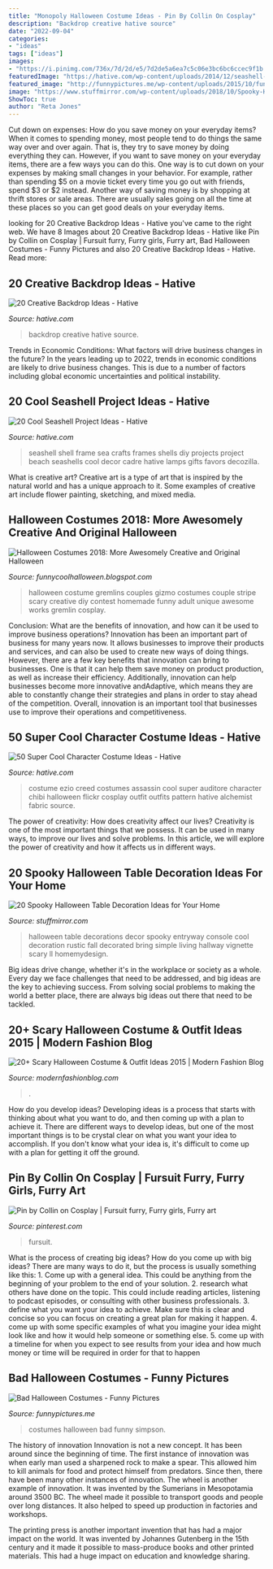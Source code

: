 ```yaml
---
title: "Monopoly Halloween Costume Ideas - Pin By Collin On Cosplay"
description: "Backdrop creative hative source"
date: "2022-09-04"
categories:
- "ideas"
tags: ["ideas"]
images:
- "https://i.pinimg.com/736x/7d/2d/e5/7d2de5a6ea7c5c06e3bc6bc6ccec9f1b.jpg"
featuredImage: "https://hative.com/wp-content/uploads/2014/12/seashell-project-ideas/11-sea-shell-photo-frame.jpg"
featured_image: "http://funnypictures.me/wp-content/uploads/2015/10/funny-pictures-bad-halloween-costumes-SHomer-Simpson.jpg"
image: "https://www.stuffmirror.com/wp-content/uploads/2018/10/Spooky-Halloween-Table-Decorations14.jpg"
ShowToc: true
author: "Reta Jones"
---
```



Cut down on expenses: How do you save money on your everyday items?
When it comes to spending money, most people tend to do things the same way over and over again. That is, they try to save money by doing everything they can. However, if you want to save money on your everyday items, there are a few ways you can do this. One way is to cut down on your expenses by making small changes in your behavior. For example, rather than spending $5 on a movie ticket every time you go out with friends, spend $3 or $2 instead. Another way of saving money is by shopping at thrift stores or sale areas. There are usually sales going on all the time at these places so you can get good deals on your everyday items.

	

		
looking for 20 Creative Backdrop Ideas - Hative you've came to the right web. We have 8 Images about 20 Creative Backdrop Ideas - Hative like Pin by Collin on Cosplay | Fursuit furry, Furry girls, Furry art, Bad Halloween Costumes - Funny Pictures and also 20 Creative Backdrop Ideas - Hative. Read more:
		
    
## 20 Creative Backdrop Ideas - Hative

<img loading=lazy src="https://hative.com/wp-content/uploads/2014/12/backdrop-ideas/15-creative-backdrop-ideas.jpg" onerror="this.onerror=null;this.src='https://tse4.mm.bing.net/th?id=OIP.jwmRt-z7T6XjPxgeV9cKIgHaLH&amp;pid=15.1';" alt="20 Creative Backdrop Ideas - Hative">

_Source: hative.com_

>backdrop creative hative source. 

	

Trends in Economic Conditions: What factors will drive business changes in the future?
In the years leading up to 2022, trends in economic conditions are likely to drive business changes. This is due to a number of factors including global economic uncertainties and political instability.

    
## 20 Cool Seashell Project Ideas - Hative

<img loading=lazy src="https://hative.com/wp-content/uploads/2014/12/seashell-project-ideas/11-sea-shell-photo-frame.jpg" onerror="this.onerror=null;this.src='https://tse4.mm.bing.net/th?id=OIP.zg4oFNNHPHchdF10OVI2mQHaJ4&amp;pid=15.1';" alt="20 Cool Seashell Project Ideas - Hative">

_Source: hative.com_

>seashell shell frame sea crafts frames shells diy projects project beach seashells cool decor cadre hative lamps gifts favors decozilla. 

	

What is creative art?
Creative art is a type of art that is inspired by the natural world and has a unique approach to it. Some examples of creative art include flower painting, sketching, and mixed media.

    
## Halloween Costumes 2018: More Awesomely Creative And Original Halloween

<img loading=lazy src="http://2.bp.blogspot.com/-2UN1PIhB_6g/Ui3RzaAOI-I/AAAAAAAAHWE/-yFX_5yAjDg/s1600/gremlins_gizmo_and_stripe.jpg" onerror="this.onerror=null;this.src='https://tse2.mm.bing.net/th?id=OIP.NNFWqEdR7qDVMgfEXOB6LQHaLw&amp;pid=15.1';" alt="Halloween Costumes 2018: More Awesomely Creative and Original Halloween">

_Source: funnycoolhalloween.blogspot.com_

>halloween costume gremlins couples gizmo costumes couple stripe scary creative diy contest homemade funny adult unique awesome works gremlin cosplay. 

	

Conclusion: What are the benefits of innovation, and how can it be used to improve business operations?
Innovation has been an important part of business for many years now. It allows businesses to improve their products and services, and can also be used to create new ways of doing things. However, there are a few key benefits that innovation can bring to businesses. One is that it can help them save money on product production, as well as increase their efficiency. Additionally, innovation can help businesses become more innovative andAdaptive, which means they are able to constantly change their strategies and plans in order to stay ahead of the competition. Overall, innovation is an important tool that businesses use to improve their operations and competitiveness.

    
## 50 Super Cool Character Costume Ideas - Hative

<img loading=lazy src="https://hative.com/wp-content/uploads/2014/10/super-cool-costume-ideas/34-ezio-costume.jpg" onerror="this.onerror=null;this.src='https://tse4.mm.bing.net/th?id=OIP.1Ed13lbWFTyNVvBZ5fBPyAHaJ4&amp;pid=15.1';" alt="50 Super Cool Character Costume Ideas - Hative">

_Source: hative.com_

>costume ezio creed costumes assassin cool super auditore character chibi halloween flickr cosplay outfit outfits pattern hative alchemist fabric source. 

	

The power of creativity: How does creativity affect our lives?
Creativity is one of the most important things that we possess. It can be used in many ways, to improve our lives and solve problems. In this article, we will explore the power of creativity and how it affects us in different ways.

    
## 20 Spooky Halloween Table Decoration Ideas For Your Home

<img loading=lazy src="https://www.stuffmirror.com/wp-content/uploads/2018/10/Spooky-Halloween-Table-Decorations14.jpg" onerror="this.onerror=null;this.src='https://tse1.mm.bing.net/th?id=OIP.r0GEUrdluyVBlN1eR5mCnwHaLH&amp;pid=15.1';" alt="20 Spooky Halloween Table Decoration Ideas for Your Home">

_Source: stuffmirror.com_

>halloween table decorations decor spooky entryway console cool decoration rustic fall decorated bring simple living hallway vignette scary ll homemydesign. 

	

Big ideas drive change, whether it's in the workplace or society as a whole. Every day we face challenges that need to be addressed, and big ideas are the key to achieving success. From solving social problems to making the world a better place, there are always big ideas out there that need to be tackled.

    
## 20+ Scary Halloween Costume &amp; Outfit Ideas 2015 | Modern Fashion Blog

<img loading=lazy src="https://modernfashionblog.com/wp-content/uploads/2015/08/20-Scary-Halloween-Costume-Outfit-Ideas-2015-20.jpg" onerror="this.onerror=null;this.src='https://tse1.mm.bing.net/th?id=OIP.KDPGPPW1sz76Rq_Y0quohgHaKd&amp;pid=15.1';" alt="20+ Scary Halloween Costume &amp; Outfit Ideas 2015 | Modern Fashion Blog">

_Source: modernfashionblog.com_

>. 

	

How do you develop ideas?
Developing ideas is a process that starts with thinking about what you want to do, and then coming up with a plan to achieve it. There are different ways to develop ideas, but one of the most important things is to be crystal clear on what you want your idea to accomplish. If you don't know what your idea is, it's difficult to come up with a plan for getting it off the ground.

    
## Pin By Collin On Cosplay | Fursuit Furry, Furry Girls, Furry Art

<img loading=lazy src="https://i.pinimg.com/736x/7d/2d/e5/7d2de5a6ea7c5c06e3bc6bc6ccec9f1b.jpg" onerror="this.onerror=null;this.src='https://tse2.mm.bing.net/th?id=OIP.VZYn7Io4o0anu5pFCrafvQHaNK&amp;pid=15.1';" alt="Pin by Collin on Cosplay | Fursuit furry, Furry girls, Furry art">

_Source: pinterest.com_

>fursuit. 

	

What is the process of creating big ideas?
How do you come up with big ideas? There are many ways to do it, but the process is usually something like this: 1. Come up with a general idea. This could be anything from the beginning of your problem to the end of your solution. 2. research what others have done on the topic. This could include reading articles, listening to podcast episodes, or consulting with other business professionals. 3. define what you want your idea to achieve. Make sure this is clear and concise so you can focus on creating a great plan for making it happen. 4. come up with some specific examples of what you imagine your idea might look like and how it would help someone or something else. 5. come up with a timeline for when you expect to see results from your idea and how much money or time will be required in order for that to happen 
    
## Bad Halloween Costumes - Funny Pictures

<img loading=lazy src="http://funnypictures.me/wp-content/uploads/2015/10/funny-pictures-bad-halloween-costumes-SHomer-Simpson.jpg" onerror="this.onerror=null;this.src='https://tse4.mm.bing.net/th?id=OIP.DHdcpD8Ho_8uLbD3BugFmgHaJ3&amp;pid=15.1';" alt="Bad Halloween Costumes - Funny Pictures">

_Source: funnypictures.me_

>costumes halloween bad funny simpson. 

	

The history of innovation
Innovation is not a new concept. It has been around since the beginning of time. The first instance of innovation was when early man used a sharpened rock to make a spear. This allowed him to kill animals for food and protect himself from predators. Since then, there have been many other instances of innovation.
The wheel is another example of innovation. It was invented by the Sumerians in Mesopotamia around 3500 BC. The wheel made it possible to transport goods and people over long distances. It also helped to speed up production in factories and workshops.

The printing press is another important invention that has had a major impact on the world. It was invented by Johannes Gutenberg in the 15th century and it made it possible to mass-produce books and other printed materials. This had a huge impact on education and knowledge sharing.

